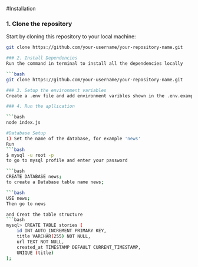 #Installation

### 1. Clone the repository
Start by cloning this repository to your local machine:

```bash
git clone https://github.com/your-username/your-repository-name.git

### 2. Install Dependencies
Run the command in terminal to install all the dependencies locally

```bash
git clone https://github.com/your-username/your-repository-name.git

### 3. Setup the environment variables
Create a .env file and add environment varibles shown in the .env.example file

### 4. Run the apllication

```bash
node index.js

#Database Setup 
1) Set the name of the database, for example 'news'
Run
```bash
$ mysql -u root -p
to go to mysql profile and enter your password

```bash
CREATE DATABASE news;
to create a Database table name news;

```bash
USE news;
Then go to news

and Creat the table structure
```bash
mysql> CREATE TABLE stories (
    id INT AUTO_INCREMENT PRIMARY KEY,
    title VARCHAR(255) NOT NULL,
    url TEXT NOT NULL,
    created_at TIMESTAMP DEFAULT CURRENT_TIMESTAMP,
    UNIQUE (title)
); 
 
